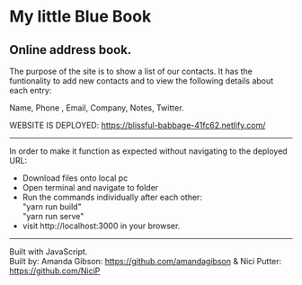 
# My little Blue Book
## Online address book.

The purpose of the site is to show a list of our contacts. 
It has the funtionality to add new contacts and to view the following details about each entry:

Name,
Phone ,
Email,
Company,
Notes,
Twitter.

WEBSITE IS DEPLOYED: https://blissful-babbage-41fc62.netlify.com/
****
In order to make it function as expected without navigating to the deployed URL:
 - Download files onto local pc
 - Open terminal and navigate to folder
 - Run the commands individually after each other:<br>
     "yarn run build"<br>
     "yarn run serve"
 - visit http://localhost:3000 in your browser.

*****
Built with JavaScript.<br>
Built by: Amanda Gibson: https://github.com/amandagibson
& Nici Putter: https://github.com/NiciP 


